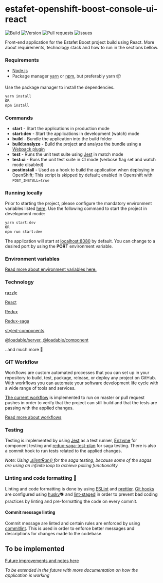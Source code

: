 # estafet-openshift-boost-console-ui-react

![Build](https://img.shields.io/github/workflow/status/Estafet-LTD/estafet-openshift-boost-console-ui-react/CI%20Workflow/master) ![Version](https://img.shields.io/github/package-json/v/Estafet-LTD/estafet-openshift-boost-console-ui-react) ![Pull requests](https://img.shields.io/github/issues-pr/Estafet-LTD/estafet-openshift-boost-console-ui-react) ![Issues](https://img.shields.io/github/issues/Estafet-LTD/estafet-openshift-boost-console-ui-react)

Front-end application for the Estafet Boost project build using React. More about requirements, technology stack and how to run in the sections bellow.

### Requirements

* [Node.js](https://nodejs.org/en/)
* Package manager [yarn](https://yarnpkg.com/) or [npm](https://www.npmjs.com/get-npm), but preferably yarn 📦

Use the package manager to install the dependencies.

```bash
yarn install
OR
npm install
```

### Commands

* **start** - Start the applications in production mode
* **start:dev** - Start the applications in development (watch) mode
* **build** - Bundle the application into the build folder
* **build:analyze** - Build the project and analyze the bundle using a [Webpack plugin](https://www.npmjs.com/package/webpack-bundle-analyzer)
* **test** - Runs the unit test suite using [Jest](https://jestjs.io/) in match mode
* **test:ci** - Runs the unit test suite in CI mode (verbose flag set and watch mode disabled)
* **postinstall** - Used as a hook to build the application when deploying in OpenShift; This script is skipped by default; enabled in Openshift with `POST_INSTALL=true`

### Running locally

Prior to starting the project, please configure the mandatory environment variables listed [here](env.md). Use the following command to start the project in development mode:

```bash
yarn start:dev
OR
npm run start:dev
```

The application will start at [localhost:8080](http://localhost:8080) by default. You can change to a desired port by using the **PORT** environment variable.

### Environment variables

[Read more about environment variables here.](env.md)

### Technology

[razzle](https://github.com/jaredpalmer/razzle)

[React](https://reactjs.org/)

[Redux](https://react-redux.js.org/)

[Redux-saga](https://redux-saga.js.org/)

[styled-components](https://styled-components.com/)

[@loadable/server, @loadable/component](https://loadable-components.com/)

..and much more 🤫

### GIT Workflow

Workflows are custom automated processes that you can set up in your repository to build, test, package, release, or deploy any project on GitHub. With workflows you can automate your software development life cycle with a wide range of tools and services.

[The current workflow](./.github/workflows/main.yml) is implemented to run on master or pull request pushes in order to verify that the project can still build and that the tests are passing with the applied changes.

[Read more about workflows](https://help.github.com/en/actions/configuring-and-managing-workflows/configuring-a-workflow)

### Testing

Testing is implemented by using [Jest](https://jestjs.io/) as a test runner, [Enzyme](https://enzymejs.github.io/enzyme/) for component testing and [redux-saga-test-plan](https://www.npmjs.com/package/redux-saga-test-plan) for saga testing. There is also a commit hook to run tests related to the applied changes.

*Note: Using [.silentRun()](https://github.com/jfairbank/redux-saga-test-plan/blob/master/docs/integration-testing/timeout.md#silencing-warnings) for the saga testing, because some of the sagas are using an infinite loop to achieve polling functionality*

### Linting and code formatting 🤨

Linting and code formatting is done by using [ESLint](https://eslint.org/) and [prettier](https://prettier.io/). [Git hooks](https://git-scm.com/book/en/v2/Customizing-Git-Git-Hooks) are configured using [husky](https://www.npmjs.com/package/husky)🐕 and [lint-staged](https://www.npmjs.com/package/lint-staged) in order to prevent bad coding practices by linting and pre-formatting the code on every commit.

#### Commit message linting
Commit message are linted and certain rules are enforced by using [commitlint](https://github.com/conventional-changelog/commitlint/#what-is-commitlint). This is used in order to enforce better messages and descriptions for changes made to the codebase.

## To be implemented

[Future improvements and notes here](todo.md)

*To be extended in the future with more documentation on how the application is working*
